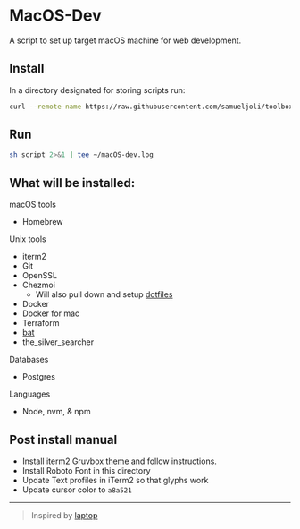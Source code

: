 # MacOS-Dev
A script to set up target macOS machine for web development.


## Install
In a directory designated for storing scripts run:

```bash
curl --remote-name https://raw.githubusercontent.com/samueljoli/toolbox/main/scripts/macOS-dev/script
```

## Run
```bash
sh script 2>&1 | tee ~/macOS-dev.log
```

## What will be installed:
macOS tools
+ Homebrew

Unix tools
+ iterm2
+ Git
+ OpenSSL
+ Chezmoi
    - Will also pull down and setup [dotfiles](https://github.com/Samueljoli/dotfiles)
+ Docker
+ Docker for mac
+ Terraform
+ [bat](https://github.com/sharkdp/bat)
+ the_silver_searcher

Databases
+ Postgres

Languages
+ Node, nvm, & npm


## Post install manual
+ Install iterm2 Gruvbox [theme](https://github.com/samueljoli/gruvbox-zsh) and follow instructions.
+ Install Roboto Font in this directory
+ Update Text profiles in iTerm2 so that glyphs work
+ Update cursor color to `a8a521`

--------- 

> Inspired by [laptop](https://github.com/thoughtbot/laptop)
